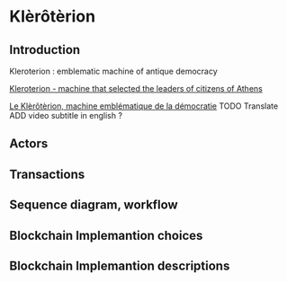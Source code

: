 # Klèrôtèrion


## Introduction

Kleroterion : emblematic machine of antique democracy 

[Kleroterion - machine that selected the leaders of citizens of Athens](https://www.youtube.com/watch?v=1DhgkqJCIBA)

[Le Klèrôtèrion, machine emblématique de la démocratie](https://youtu.be/bWV8MZ7N90o)
TODO Translate  ADD video subtitle in english  ?

## Actors

## Transactions

## Sequence diagram, workflow

## Blockchain Implemantion choices 

## Blockchain Implemantion descriptions 


